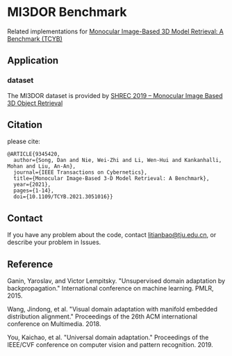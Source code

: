# MI3DOR Benchmark
Related implementations for [Monocular Image-Based 3D Model Retrieval: A Benchmark (TCYB)](https://ieeexplore.ieee.org/document/9345420)

## Application

### dataset 
The MI3DOR dataset is provided by [SHREC 2019 – Monocular Image Based 3D Object Retrieval](https://www.iti-tju.org/MI3DOR19/)

## Citation
please cite:
```
@ARTICLE{9345420,
  author={Song, Dan and Nie, Wei-Zhi and Li, Wen-Hui and Kankanhalli, Mohan and Liu, An-An},
  journal={IEEE Transactions on Cybernetics}, 
  title={Monocular Image-Based 3-D Model Retrieval: A Benchmark}, 
  year={2021},
  pages={1-14},
  doi={10.1109/TCYB.2021.3051016}}
```
## Contact
If you have any problem about the code, contact litianbao@tju.edu.cn, or describe your problem in Issues.

## Reference

Ganin, Yaroslav, and Victor Lempitsky. "Unsupervised domain adaptation by backpropagation." International conference on machine learning. PMLR, 2015.

Wang, Jindong, et al. "Visual domain adaptation with manifold embedded distribution alignment." Proceedings of the 26th ACM international conference on Multimedia. 2018.

You, Kaichao, et al. "Universal domain adaptation." Proceedings of the IEEE/CVF conference on computer vision and pattern recognition. 2019.
